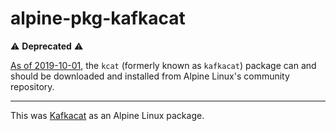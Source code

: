 # alpine-pkg-kafkacat

:warning: **Deprecated** :warning:

[As of
2019-10-01](https://github.com/alpinelinux/aports/commit/8573d2da9594df6a393c1035ff54ac64a19bd35d),
the `kcat` (formerly known as `kafkacat`) package can and should be downloaded and installed from Alpine
Linux's community repository.

---

This was [Kafkacat][kafkacat] as an Alpine Linux package.

[kafkacat]: https://github.com/edenhill/kafkacat
